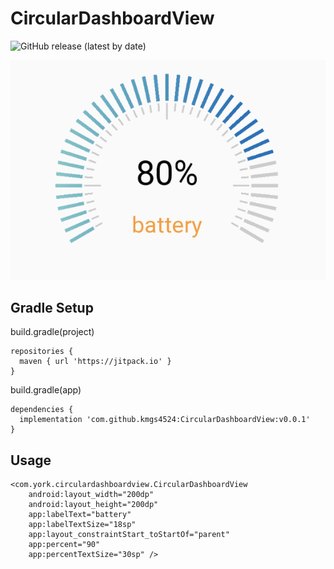 # CircularDashboardView
![GitHub release (latest by date)](https://img.shields.io/github/v/release/kmgs4524/CircularDashboardView)


![demo_image](https://github.com/kmgs4524/CircularDashboardView/blob/master/demo_image.png)

## Gradle Setup
build.gradle(project)
```
repositories {
  maven { url 'https://jitpack.io' }
}
```
build.gradle(app)
```
dependencies {
  implementation 'com.github.kmgs4524:CircularDashboardView:v0.0.1'
}
```
## Usage
```
<com.york.circulardashboardview.CircularDashboardView
    android:layout_width="200dp"
    android:layout_height="200dp"
    app:labelText="battery"
    app:labelTextSize="18sp"
    app:layout_constraintStart_toStartOf="parent"
    app:percent="90"
    app:percentTextSize="30sp" />
```

